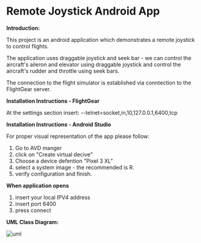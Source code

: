 # Remote Joystick Android App

**Introduction:**

This project is an android application which demonstrates a remote joystick to control flights.

The application uses draggable joystick and seek bar - we can control the aircraft's aileron and elevator using draggable joystick and control the aircraft's rudder and throttle using seek bars.

The connection to the flight simulator is established via conntection to the FlightGear server.

**Installation Instructions - FlightGear**

At the settings section insert:
--telnet=socket,in,10,127.0.0.1,6400,tcp

**Installation Instructions - Android Studio**

For proper visual representation of the app please follow:
1. Go to AVD manger 
2. click on "Create virtual decive" 
3. Choose a device defention "Pixel 3 XL" 
4. select a system image - the recommended is R. 
5. verify configuration and finish.

**When application opens**
1. insert your local IPV4 address
2. insert port 6400
3. press connect





**UML Class Diagram:**

![uml](https://lh3.googleusercontent.com/HI6n5T41G0gWJJ8qhW5WhzwqQdhdjtLbVf055qQ42VxQd2EfXEZSkIoy9-GAwOUZ24ubXHVJ07mpxn-dhyASKp5vzDeVF5VzH7H0DuFVn6cHAg8IkYWGcAeA9LAK22MWSmVlgCIWtaQ8kIcbDR1lHTKisvHNcmmfgnezeizko36bMSQvrFClPdZ-XBNcuExQ4uqdzZ-03KZc-Qii9nXlFDRIEQEl0rkJ--M6qX2zhdXJh6LdjgSTXVEX9mrVoMbhDJ4iXq7U38eAr33Wc7VYdLvhb5I3XTMOZ4tbjlplL9djmqrlYADWsKq05GsCdTfdT4Vt0q42Bn6w4SzUOXfS16EKu4VhyddAL5Q6UofRh0YemHr_h8xGZ3sGDjzloxbkTD2Zor6p3QynwP1zk64GGusZRlVBSN7f5EBD51a7cWWNo-Qrah9O0C0E0-6imiklse3bWaX6zEP3Y0lK5-sU2VOpOQRCWwGyQQKEVpem_mk3B60ghf46hLaNBMkZpooBVb4rXwhrjdS7j-dwsqXyPh0kAhHvzY0sfWtW5IXqgI4dVLZ5HkPxefWZIUun71tY2Im8IHYFItFXRrXWFp_r3ALZXDqRMdyWQa63uSvBPKRqFJZRW1vXZJ_PqsjQnJ9x5K4pgGAEQlB2k0C3dZeO8j9XFkvBsHDGb10P40MnbQh_APbSgxYi3-NKRRUIirbKKb0sAmitVVkpt68R9wTVGJ7g7A=w1255-h673-no?authuser=0)






